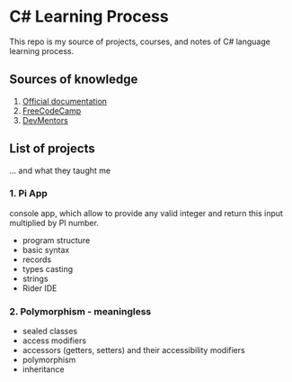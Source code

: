 # C# Learning Process
This repo is my source of projects, courses, and notes of C# language learning process. 

## Sources of knowledge
1. [Official documentation](https://learn.microsoft.com/en-us/dotnet/csharp/)
2. [FreeCodeCamp](https://www.youtube.com/watch?v=YrtFtdTTfv0)
3. [DevMentors](https://www.youtube.com/@DevMentorsPL)

## List of projects
... and what they taught me

### **1. Pi App**
console app, which allow to provide any valid integer and return this input multiplied by PI number.

- program structure
- basic syntax
- records
- types casting
- strings
- Rider IDE

### **2. Polymorphism** - meaningless
- sealed classes
- access modifiers
- accessors (getters, setters) and their accessibility modifiers
- polymorphism
- inheritance
